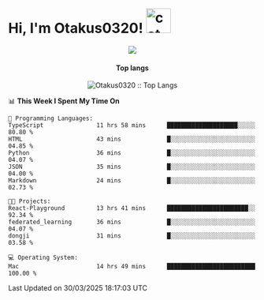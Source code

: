 <h1> Hi, I'm Otakus0320! <img src="https://media.giphy.com/media/mGcNjsfWAjY5AEZNw6/giphy.gif" width="50" alt="cat"></h1>

<p align="center"><img src="https://wakatime.com/badge/user/044d69d0-1253-4f60-96b6-5d19a0f9dde5.svg" /></p>

<h4 align="center">Top langs</h4>

<p align="center"><img src="https://github-readme-stats.vercel.app/api/top-langs/?username=Otakus0320&langs_count=10&theme=tokyonight&layout=compact&timestamp={{random_number}}" alt="Otakus0320 :: Top Langs" /></p>

<!--START_SECTION:waka-->
📊 **This Week I Spent My Time On** 

```text
💬 Programming Languages: 
TypeScript               11 hrs 58 mins      ████████████████████░░░░░   80.80 % 
HTML                     43 mins             █░░░░░░░░░░░░░░░░░░░░░░░░   04.85 % 
Python                   36 mins             █░░░░░░░░░░░░░░░░░░░░░░░░   04.07 % 
JSON                     35 mins             █░░░░░░░░░░░░░░░░░░░░░░░░   04.00 % 
Markdown                 24 mins             █░░░░░░░░░░░░░░░░░░░░░░░░   02.73 % 

🐱‍💻 Projects: 
React-Playground         13 hrs 41 mins      ███████████████████████░░   92.34 % 
federated_learning       36 mins             █░░░░░░░░░░░░░░░░░░░░░░░░   04.07 % 
dongji                   31 mins             █░░░░░░░░░░░░░░░░░░░░░░░░   03.58 % 

💻 Operating System: 
Mac                      14 hrs 49 mins      █████████████████████████   100.00 % 
```


 Last Updated on 30/03/2025 18:17:03 UTC
<!--END_SECTION:waka-->
